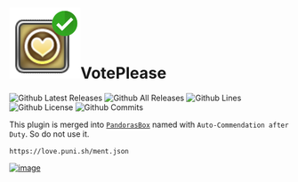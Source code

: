 # ![](icon.png)VotePlease

![Github Latest Releases](https://img.shields.io/github/downloads/ArchiDog1998/VotePlease/latest/total.svg?style=for-the-badge)
![Github All Releases](https://img.shields.io/github/downloads/ArchiDog1998/VotePlease/total.svg?style=for-the-badge)
![Github Lines](https://img.shields.io/tokei/lines/github/ArchiDog1998/VotePlease?style=for-the-badge)
![Github License](https://img.shields.io/github/license/ArchiDog1998/VotePlease.svg?label=License&style=for-the-badge)
![Github Commits](https://img.shields.io/github/commits-since/ArchiDog1998/VotePlease/latest/main?style=for-the-badge)

This plugin is merged into [`PandorasBox`](https://github.com/PunishXIV/PandorasBox/blob/master/PandorasBox/Features/UI/AutoVoteMvp.cs) named with `Auto-Commendation after Duty`. So do not use it.

```
https://love.puni.sh/ment.json
```

[![image](https://discordapp.com/api/guilds/1001823907193552978/embed.png?style=banner2)](https://discord.gg/Zzrcc8kmvy)